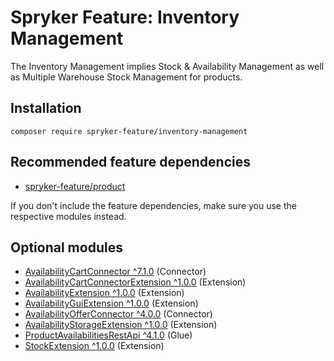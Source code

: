 # Spryker Feature: Inventory Management

The Inventory Management implies Stock & Availability Management as well as Multiple Warehouse Stock Management for products.

## Installation

```
composer require spryker-feature/inventory-management
```

## Recommended feature dependencies
- [spryker-feature/product](https://github.com/spryker-feature/product)

If you don't include the feature dependencies, make sure you use the respective modules instead.

## Optional modules
- [AvailabilityCartConnector ^7.1.0](https://github.com/spryker/availability-cart-connector) (Connector)
- [AvailabilityCartConnectorExtension ^1.0.0](https://github.com/spryker/availability-cart-connector-extension) (Extension)
- [AvailabilityExtension ^1.0.0](https://github.com/spryker/availability-extension) (Extension)
- [AvailabilityGuiExtension ^1.0.0](https://github.com/spryker/availability-gui-extension) (Extension)
- [AvailabilityOfferConnector ^4.0.0](https://github.com/spryker/availability-offer-connector) (Connector)
- [AvailabilityStorageExtension ^1.0.0](https://github.com/spryker/availability-storage-extension) (Extension)
- [ProductAvailabilitiesRestApi ^4.1.0](https://github.com/spryker/product-availabilities-rest-api) (Glue)
- [StockExtension ^1.0.0](https://github.com/spryker/stock-extension) (Extension)
